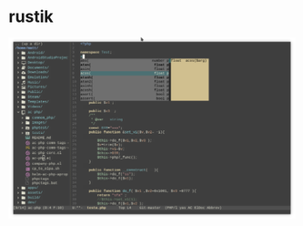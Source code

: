 # rustik

![Screenshot of Rustik](https://raw.githubusercontent.com/raveir/rustik/master/rustik.png)
